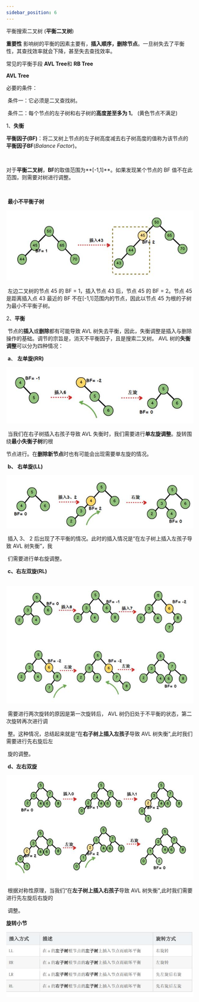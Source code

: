 ```yaml
---
sidebar_position: 6
---
```


平衡搜索二叉树	(**平衡二叉树**)

**重要性**
		影响树的平衡的因素主要有，**插入顺序，删除节点**。一旦树失去了平衡性，其查找效率就会下降，甚至失去查找效率。 

常见的平衡手段		**AVL Tree**和 **RB Tree**



**AVL  Tree**

必要的条件：

​						条件一：它必须是二叉查找树。

​						条件二：每个节点的左子树和右子树的**高度差至多为 1**。 (黄色节点不满足) 

1、**失衡**

​	**平衡因子(BF)**：将二叉树上节点的左子树高度减去右子树高度的值称为该节点的**平衡因子BF**(*Balance Factor*)。 

​		

​	对于**平衡二叉树**，**BF**的取值范围为**[-1,1]**。如果发现某个节点的 BF 值不在此范围，则需要对树进行调整。

​	

​	**最小不平衡子树** 

![](.\插图\最小不平衡树.jpg)

​				 左边二叉树的节点 45 的 BF = 1，插入节点 43 后，节点 45 的 BF = 2。节点 45是距离插入点 43 最近的 				 BF 不在[-1,1]范围内的节点，因此以节点 45 为根的子树为最小不平衡子树。 

2、**平衡**

​	节点的**插入**或**删除**都有可能导致 AVL 树失去平衡，因此，失衡调整是插入与删除操作的基础。调节的宗旨是，消灭不平衡因子，且是搜索二叉树。 AVL 树的**失衡调整**可以分为四种情况：

​			**a**、  **左单旋(RR)**	 

![](.\插图\左单旋.jpg)

​					当我们在右子树插入右孩子导致 AVL 失衡时，我们需要进行**单左旋调整**。旋转围绕**最小失衡子树**的根

​					节点进行。在**删除新节点**时也有可能会出现需要单左旋的情况。 



​			**b、 右单旋(LL)**

![](.\插图\右单旋.jpg)

​					插入 3、 2 后出现了不平衡的情况。此时的插入情况是“在左子树上插入左孩子导致 AVL 树失衡”，我

​					们需要进行单右旋调整。

​			**c、右左双旋(RL)**

​					![](.\插图\右左双旋.jpg)

​					需要进行两次旋转的原因是第一次旋转后， AVL 树仍旧处于不平衡的状态，第二次旋转再次进行调

​					整。这种情况，总结起来就是“在**右子树上插入左孩子**导致 AVL 树失衡",此时我们需要进行先右旋后左

​					旋的调整。 	

​			**d、左右双旋**

![](.\插图\左右双旋.jpg)

​					根据对称性原理，当我们“在**左子树上插入右孩子**导致 AVL 树失衡",此时我们需要进行先左旋后右旋的

​					调整。 

**旋转小节**

![](.\插图\旋转小节.jpg)

